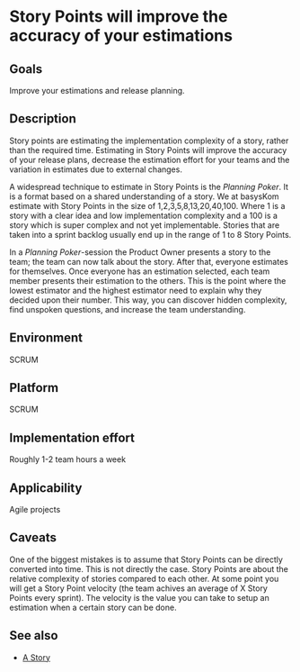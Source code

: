 # Story Points will improve the accuracy of your estimations

## Goals

Improve your estimations and release planning.

## Description

Story points are estimating the implementation complexity of a story, rather than the required time. Estimating in Story Points will improve the accuracy of your release plans, decrease the estimation effort for your teams and the variation in estimates due to external changes.

A widespread technique to estimate in Story Points is the *Planning Poker*. It is a format based on a shared understanding of a story. We at basysKom estimate with Story Points in the size of 1,2,3,5,8,13,20,40,100. Where 1 is a story with a clear idea and low implementation complexity and a 100 is a story which is super complex and not yet implementable. Stories that are taken into a sprint backlog usually end up in the range of 1 to 8 Story Points.

In a *Planning Poker*-session the Product Owner presents a story to the team; the team can now talk about the story. After that, everyone estimates for themselves. Once everyone has an estimation selected, each team member presents their estimation to the others. This is the point where the lowest estimator and the highest estimator need to explain why they decided upon their number. This way, you can discover hidden complexity, find unspoken questions, and increase the team understanding.

## Environment

SCRUM

## Platform

SCRUM

## Implementation effort

Roughly 1-2 team hours a week

## Applicability

Agile projects

## Caveats

One of the biggest mistakes is to assume that Story Points can be directly converted into time. This is not directly the case. Story Points are about the relative complexity of stories compared to each other. At some point you will get a Story Point velocity (the team achives an average of X Story Points every sprint). The velocity is the value you can take to setup an estimation when a certain story can be done.

## See also

- [A Story](https://toolbox.basyskom.com/20)
